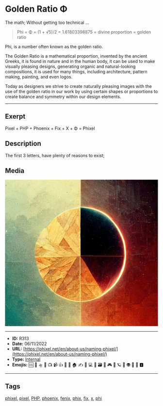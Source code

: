 # Golden Ratio Φ
The math; Without getting too technical …
 
> Phi = Φ = (1 + √5)/2 = 1.61803398875 = divine proportion = golden ratio
 
Phi, is a number often known as the golden ratio.
 
The Golden Ratio is a mathematical proportion, invented by the ancient Greeks, it is found in nature and in the human body, it can be used to make visually pleasing designs, generating organic and natural-looking compositions, it is used for many things, including architecture, pattern making, painting, and even logos.
 
Today as designers we strive to create naturally pleasing images with the use of the golden ratio in our work by using certain shapes or proportions to create balance and symmetry within our design elements.


------------
## Exerpt
Pixel + PHP + Phoenix + Fix + X + Φ = Phixel
## Description
The first 3 letters, have plenty of reasons to exist;
## Media
<img src="media/8076d8dc/the-name-golden-ratio.jpg">

------------
- **ID:** R313
- **Date:** 06/11/2022
- **URL:** [https://phixel.net/en/about-us/naming-phixel/](https://phixel.net/en/about-us/naming-phixel/)
- **Type:** [Internal](#internal)
- **Emojis:** 🆒 🎨 🛸 📼 📺 📹 👍 🔗 📝 🏠 ✍️ 👨 💻 👑 🗃 👾 🎮 📲 🪐 🌟 👽 🚀 🌌 🅸

------------
## Tags
[phixel](#phixel), [pixel](#pixel), [PHP](#PHP), [phoenix](#phoenix), [fenix](#fenix), [phix](#phix), [fix](#fix), [x](#x), [phi](#phi)
